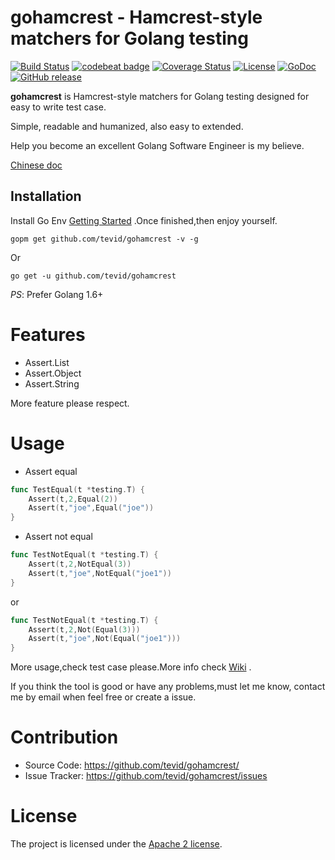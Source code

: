 gohamcrest - Hamcrest-style matchers for Golang testing
================

[![Build Status](https://travis-ci.org/tevid/gohamcrest.svg?branch=master)](https://travis-ci.org/tevid/gohamcrest)
[![codebeat badge](https://codebeat.co/badges/6b5ab21f-16a7-457c-b247-ba7d13bda3eb)](https://codebeat.co/projects/github-com-tevid-gohamcrest-master)
[![Coverage Status](https://coveralls.io/repos/github/tevid/gohamcrest/badge.svg?branch=master)](https://coveralls.io/github/tevid/gohamcrest?branch=master)
[![License](https://img.shields.io/badge/License-Apache%202.0-blue.svg)](https://opensource.org/licenses/Apache-2.0)
[![GoDoc](http://godoc.org/github.com/tevid/gohamcrest?status.svg)](http://godoc.org/github.com/tevid/gohamcrest)
[![GitHub release](https://img.shields.io/github/release/tevid/gohamcrest.svg)](https://github.com/tevid/gohamcrest/releases)

**gohamcrest** is Hamcrest-style matchers for Golang testing designed for easy to write test case.

Simple, readable and humanized, also easy to extended. 

Help you become an excellent Golang Software Engineer is my believe.

[Chinese doc](README_CN.md)

Installation
------------

Install Go Env [Getting Started](http://golang.org/doc/install.html) .Once finished,then enjoy yourself.

``` shell
gopm get github.com/tevid/gohamcrest -v -g
```

Or

``` shell
go get -u github.com/tevid/gohamcrest
```


*PS*: Prefer Golang 1.6+

# Features
* Assert.List
* Assert.Object
* Assert.String

More feature please respect.

# Usage

- Assert equal

``` go
func TestEqual(t *testing.T) {
	Assert(t,2,Equal(2))
	Assert(t,"joe",Equal("joe"))
}
```

- Assert not equal

``` go
func TestNotEqual(t *testing.T) {
	Assert(t,2,NotEqual(3))
	Assert(t,"joe",NotEqual("joe1"))
}
```

or 

``` go
func TestNotEqual(t *testing.T) {
	Assert(t,2,Not(Equal(3)))
	Assert(t,"joe",Not(Equal("joe1")))
}
```

More usage,check test case please.More info check [Wiki](https://github.com/tevid/gohamcrest/wiki) .

If you think the tool is good or have any problems,must let me know, contact me by email when feel free or create a issue.

# Contribution
  * Source Code: https://github.com/tevid/gohamcrest/
  * Issue Tracker: https://github.com/tevid/gohamcrest/issues
  
# License
The project is licensed under the [Apache 2 license](https://github.com/tevid/gohamcrest/blob/master/LICENSE).

